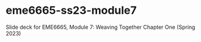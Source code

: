 # eme6665-ss23-module7
Slide deck for EME6665, Module 7: Weaving Together Chapter One (Spring 2023) 
